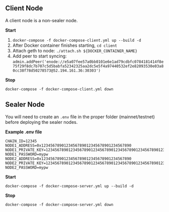 ## Client Node
A client node is a non-sealer node.

**Start**
1. `docker-compose -f docker-compose-client.yml up --build -d`
2. After Docker container finishes starting, `cd client`
3. Attach geth to node: `./attach.sh ${DOCKER_CONTAINER_NAME}`
4. Add peer to start syncing: `admin.addPeer('enode://e5a07fee57a0bb0101e6e1ad79cdbfc0784181414f8e75f29f8dc7b707c5d5babfa52342325aa2dc5e5f4a97440532ef2e82093530e03a80cc38f78d50278573@52.194.161.36:30303')`

**Stop**
```
docker-compose -f docker-compose-client.yml down
```

## Sealer Node
You will need to create an `.env` file in the proper folder (mainnet/testnet) before deploying the sealer nodes.

**Example .env file**
```
CHAIN_ID=12345
NODE1_ADDRESS=0x1234567890123456789012345678901234567890
NODE1_PRIVATE_KEY=1234567890123456789012345678901234567890123456789012345678901234
NODE1_PASSWORD=mypw
NODE2_ADDRESS=0x1234567890123456789012345678901234567890
NODE2_PRIVATE_KEY=1234567890123456789012345678901234567890123456789012345678901234
NODE2_PASSWORD=mypw
```

**Start**
```
docker-compose -f docker-compose-server.yml up --build -d
```

**Stop**
```
docker-compose -f docker-compose-server.yml down
```
